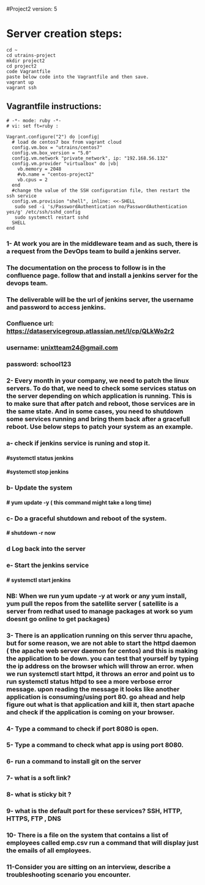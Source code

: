 #Project2   version: 5  

# Server creation steps: 
```
cd ~
cd utrains-project
mkdir project2
cd project2
code Vagrantfile
paste below code into the Vagrantfile and then save.
vagrant up
vagrant ssh
```
## Vagrantfile instructions:

```
# -*- mode: ruby -*-
# vi: set ft=ruby :

Vagrant.configure("2") do |config|
  # load de centos7 box from vagrant cloud
  config.vm.box = "utrains/centos7"
  config.vm.box_version = "5.0"
  config.vm.network "private_network", ip: "192.168.56.132"
  config.vm.provider "virtualbox" do |vb|
    vb.memory = 2048
    #vb.name = "centos-project2"
    vb.cpus = 2
  end
  #change the value of the SSH configuration file, then restart the ssh service
  config.vm.provision "shell", inline: <<-SHELL
   sudo sed -i 's/PasswordAuthentication no/PasswordAuthentication yes/g' /etc/ssh/sshd_config
   sudo systemctl restart sshd
  SHELL
end
```



###  1- At work you are in the middleware team and as such, there is a request from the DevOps team to build a jenkins server. 
### The documentation on the process to follow is in the confluence page. follow that and install a jenkins server for the devops team.
### The deliverable will be the url of jenkins server, the username and password to access jenkins.
### Confluence url: https://dataservicegroup.atlassian.net/l/cp/QLkWo2r2
### username: unixtteam24@gmail.com
### password: school123

### 2- Every month in your company, we need to patch the linux servers. To do that, we need to check some services status on the  server depending on which application is running. This is to make sure that  after patch and reboot, those services are in the same state. And in some cases, you need to shutdown some services running and bring them back after a gracefull reboot. Use below steps to patch your system as an example.

### a- check if jenkins service is runing and stop it.
#### #systemctl status jenkins
#### #systemctl stop jenkins
### b- Update the system 
#### # yum update -y  ( this command might take a long time)

### c- Do a graceful shutdown and reboot of the system.
#### # shutdown -r now
### d Log back into the server 
### e- Start the jenkins service
#### # systemctl start jenkins
### NB: When we run yum update -y at work or any yum install, yum pull the repos from the satellite server ( satellite is a server from redhat used to manage packages at work so yum doesnt go online to get packages)

### 3- There is an application running on this server thru apache, but for some reason, we are not able to start the httpd  daemon ( the apache web server daemon for centos) and this is making the application to be down. you can test that yourself by typing the ip address on the browser which will throw an error. when we run systemctl start httpd, it throws an error and point us to run systemctl status httpd to see a more verbose error message.  upon reading the message it looks like another application is consuming/using port 80. go ahead and help figure out what is that application and kill it, then start apache and check if the application is coming on your browser.

### 4- Type a command to check if port 8080 is open. 
### 5- Type a command to check what app is using port 8080.
### 6- run a command to install git on the server 
### 7- what is a soft link?
### 8- what is sticky bit ?
### 9- what is the default port for these services?  SSH, HTTP, HTTPS, FTP , DNS 
### 10- There is a file on the system that contains a list of employees called emp.csv run a command that will display just the emails of all employees.
### 11-Consider you are sitting on an interview, describe a troubleshooting scenario you encounter.
